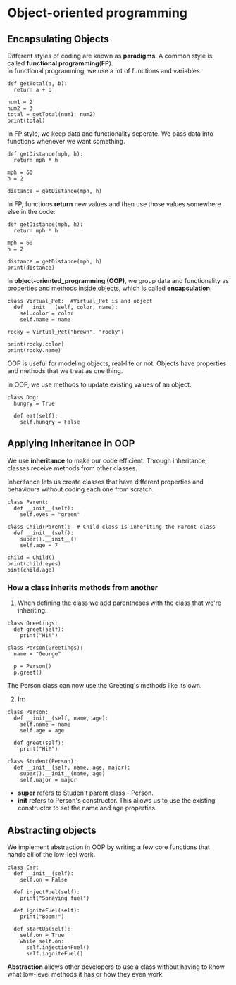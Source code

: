 # Object-oriented programming
## Encapsulating Objects
Different styles of coding are known as <b>paradigms</b>. A common style is called <b>functional programming</b>(<b>FP</b>). <br>
In functional programming, we use a lot of functions and variables.
```
def getTotal(a, b):
  return a + b

num1 = 2
num2 = 3
total = getTotal(num1, num2)
print(total)
```

In FP style, we keep data and functionality seperate. We pass data into functions whenever we want something.
```
def getDistance(mph, h):
  return mph * h

mph = 60
h = 2

distance = getDistance(mph, h)
```
In FP, functions <b>return</b> new values and then use those values somewhere else in the code: 
```
def getDistance(mph, h):
  return mph * h

mph = 60
h = 2

distance = getDistance(mph, h)
print(distance)
```
In <b>object-oriented_programming (OOP)</b>, we group data and functionality as properties and methods inside objects, which is called <b>encapsulation</b>:
```
class Virtual_Pet:  #Virtual_Pet is and object
  def __init__ (self, color, name):
    sel.color = color
    self.name = name

rocky = Virtual_Pet("brown", "rocky")

print(rocky.color)
print(rocky.name)
```
OOP is useful for modeling objects, real-life or not. Objects have properties and methods that we treat as one thing.<br>

In OOP, we use methods to update existing values of an object:
```
class Dog:
  hungry = True

  def eat(self):
    self.hungry = False
```
## Applying Inheritance in OOP
We use <b>inheritance</b> to make our code efficient. Through inheritance, classes receive methods from other classes.<br>

Inheritance lets us create classes that have different properties and behaviours without coding each one from scratch. 
```
class Parent:
  def __init__(self):
    self.eyes = "green"

class Child(Parent):  # Child class is inheriting the Parent class
  def __init__(self):
    super().__init__()
    self.age = 7

child = Child()
print(child.eyes)
pint(child.age)
```
### How a class inherits methods from another
1. When defining the class we add parentheses with the class that we're inheriting:
```
class Greetings:
  def greet(self):
    print("Hi!")

class Person(Greetings):
  name = "George"

  p = Person()
  p.greet()
```
The Person class can now use the Greeting's methods like its own.

2. In:
```
class Person:
  def __init__(self, name, age):
    self.name = name
    self.age = age

  def greet(self):
    print("Hi!")

class Student(Person):
  def __init__(self, name, age, major):
    super().__init__(name, age)
    self.major = major
```
- <b>super</b> refers to Studen't parent class - Person. <br>
- <b>__init__</b> refers to Person's constructor. This allows us to use the existing constructor to set the name and age properties.

## Abstracting objects
We implement abstraction in OOP by writing a few core functions that hande all of the low-leel work. 

```
class Car:
  def __init__(self):
    self.on = False

  def injectFuel(self):
    print("Spraying fuel")

  def igniteFuel(self):
    print("Boom!")

  def startUp(self):
    self.on = True
    while self.on:
      self.injectionFuel()
      self.ingniteFuel()
```
<b> Abstraction</b> allows other developers to use a class without having to know what low-level methods it has or how they even work.
